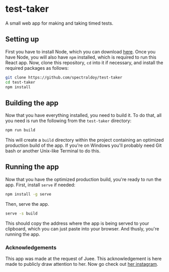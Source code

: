 # test-taker
A small web app for making and taking timed tests.

## Setting up

First you have to install Node, which you can download [here](https://nodejs.org/en/download/). Once you have Node, you will also have `npm` installed, which is required to run this React app. Now, clone this repository, `cd` into it if necessary, and install the required packages as follows:

```sh
git clone https://github.com/spectraldoy/test-taker
cd test-taker
npm install
```

## Building the app

Now that you have everything installed, you need to build it. To do that, all you need is run the following from the `test-taker` directory:
```sh
npm run build
```
This will create a `build` directory within the project containing an optimized production build of the app. If you're on Windows you'll probably need Git bash or another Unix-like Terminal to do this.

## Running the app

Now that you have the optimized production build, you're ready to run the app. First, install `serve` if needed:
```sh
npm install -g serve
```
Then, serve the app.
```sh
serve -s build
```
This should copy the address where the app is being served to your clipboard, which you can just paste into your browser. And thusly, you're running the app. 

### Acknowledgements

This app was made at the request of Juee. This acknowledgement is here made to publicly draw attention to her. Now go check out [her instagram](https://www.instagram.com/zuu_xzsf/).
